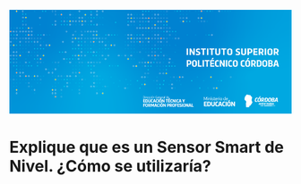 ![banner](/assets/BannerElect.png)

# Explique que es un Sensor Smart de Nivel. ¿Cómo se utilizaría?